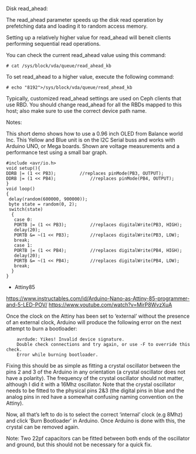 Disk read_ahead: 

The read_ahead parameter speeds up the disk read operation by prefetching data and loading it to random access memory. 

Setting up a relatively higher value for read_ahead will beneit clients performing sequential read operations. 

You can check the current  read_ahead value using this command:
```
# cat /sys/block/vda/queue/read_ahead_kb
```
To set read_ahead to a higher value, execute the following command:

```
# echo "8192">/sys/block/vda/queue/read_ahead_kb
```

Typically, customized read_ahead settings are used on Ceph clients that use RBD. You should change read_ahead for all the RBDs mapped to this host; also make sure to use the correct device path name.

Notes:

This short demo shows how to use a 0.96 inch OLED from Balance world Inc. This Yellow and Blue unit is on the I2C Serial buss and works with Arduino UNO, or Mega boards. Shown are voltage measurements and a performance test using a small bar graph.

```
#include <avr/io.h>
void setup(){
DDRB |= (1 << PB3);			//replaces pinMode(PB3, OUTPUT);
DDRB |= (1 << PB4);  			//replaces pinMode(PB4, OUTPUT);
}
void loop()
{
 delay(random(600000, 900000));
 byte state = random(0, 2);
 switch(state)
  {
   case 0:
   PORTB |= (1 << PB3);			//replaces digitalWrite(PB3, HIGH);
   delay(20);
   PORTB &= ~(1 << PB3);		//replaces digitalWrite(PB3, LOW);
   break;
   case 1:
   PORTB |= (1 << PB4);			//replaces digitalWrite(PB4, HIGH);
   delay(20);
   PORTB &= ~(1 << PB4);		//replaces digitalWrite(PB4, LOW);
   break;
  }
}
```
* Attiny85

https://www.instructables.com/id/Arduino-Nano-as-Attiny-85-programmer-and-5-LED-POV/
https://www.youtube.com/watch?v=MirP8WvzXuA


Once the clock on the Attiny has been set to ‘external’ without the presence of an external clock, Arduino will produce the following error on the next attempt to burn a bootloader:

```
    avrdude: Yikes! Invalid device signature.
    Double check connections and try again, or use -F to override this check.
    Error while burning bootloader.
```

Fixing this should be as simple as fitting a crystal oscillator between the pins 2 and 3 of the Arduino in any orientation (a crystal oscillator does not have a polarity). The frequency of the crystal oscillator should not matter, although I did it with a 16Mhz oscillator. Note that the crystal oscillator needs to be fitted to the physical pins 2&3 (the digital pins in blue and the analog pins in red have a somewhat confusing naming convention on the Attiny).

Now, all that’s left to do is to select the correct ‘internal’ clock (e.g 8Mhz) and click ‘Burn Bootloader’ in Arduino. Once Arduino is done with this, the crystal can be removed again.

Note: Two 22pf capacitors can be fitted between both ends of the oscillator and ground, but this should not be necessary for a quick fix.



